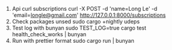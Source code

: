 1. Api curl subscriptions
   curl -X POST -d 'name=Long Le' -d 'email=longle@gmail.com' http://127.0.0.1:8000/subscriptions
2. Check packages unsed
   sudo cargo +nightly udeps
3. Test log with bunyan
   sudo TEST_LOG=true cargo test health_check_works | bunyan
4. Run with prettier format
   sudo cargo run | bunyan
